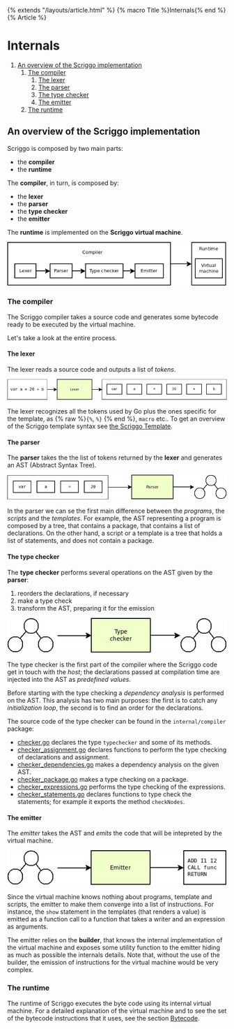 {% extends "/layouts/article.html" %}
{% macro Title %}Internals{% end %}
{% Article %}

# Internals

<ol>
  <li>
    <a href="#an-overview-of-the-scriggo-implementation">An overview of the Scriggo implementation</a>
    <ol>
      <li>
        <a href="#the-compiler" id="markdown-toc-the-compiler">The compiler</a>
        <ol>
          <li><a href="#the-lexer" id="markdown-toc-the-lexer">The lexer</a></li>
          <li><a href="#the-parser" id="markdown-toc-the-parser">The parser</a></li>
          <li><a href="#the-type-checker">The type checker</a></li>
          <li><a href="#the-emitter">The emitter</a></li>
       </ol>
      </li>
      <li><a href="#the-runtime" id="markdown-toc-the-runtime">The runtime</a></li>
    </ol>
  </li>
</ol>

## An overview of the Scriggo implementation

Scriggo is composed by two main parts:

- the **compiler**
- the **runtime**

The **compiler**, in turn, is composed by:

- the **lexer**
- the **parser**
- the **type checker**
- the **emitter**

The **runtime** is implemented on the **Scriggo virtual machine**.

![internals_overview](/images/internals_overview.png)

### The compiler

The Scriggo compiler takes a source code and generates some bytecode ready to be executed by the virtual machine.

Let's take a look at the entire process.

#### The lexer

The lexer reads a source code and outputs a list of _tokens_.

![lexer](/images/lexer.png)


The lexer recognizes all the tokens used by Go plus the ones specific for the template, as {% raw %}`{%`, `%}` {% end %}, `macro` etc.. To get an overview of the Scriggo template syntax see [the Scriggo Template](/template).

#### The parser

The **parser** takes the the list of tokens returned by the **lexer** and generates an AST (Abstract Syntax Tree).

![parser](/images/parser.png)

In the parser we can se the first main difference between the _programs_, the _scripts_ and the _templates_.
For example, the AST representing a program is composed by a tree, that contains a package, that contains a list of declarations.
On the other hand, a script or a template is a tree that holds a list of statements, and does not contain a package.

#### The type checker

The **type checker** performs several operations on the AST given by the **parser**:

1. reorders the declarations, if necessary
1. make a type check
1. transform the AST, preparing it for the emission

![typechecker](/images/typechecker.png)

The type checker is the first part of the compiler where the Scriggo code get in touch with the _host_; the declarations passed at compilation time are injected into the AST as _predefined values_.

Before starting with the type checking a _dependency analysis_ is performed on the AST. This analysis has two main purposes: the first is to catch any _initialization loop_, the second is to find an order for the declarations.

The source code of the type checker can be found in the `internal/compiler` package:

- [checker.go]() declares the type `typechecker` and some of its methods.
- [checker_assignment.go]() declares functions to perform the type checking of declarations and assignment.
- [checker_dependencies.go]() makes a dependency analysis on the given AST.
- [checker_package.go]() makes a type checking on a package.
- [checker_expressions.go]() performs the type checking of the expressions.
- [checker_statements.go]() declares functions to type check the statements; for example it exports the method `checkNodes`.

#### The emitter

The *emitter* takes the AST and _emits_ the code that will be intepreted by the virtual machine.

![emitter](/images/emitter.png)

Since the virtual machine knows nothing about programs, template and scripts, the emitter to make them converge into a list of instructions. For instance, the `show` statement in the templates (that renders a value) is emitted as a function call to a function that takes a writer and an expression as arguments.

The emitter relies on the **builder**, that knows the internal implementation of the virtual machine and exposes some utility function to the emitter hiding as much as possible the internals details.
Note that, without the use of the builder, the emission of instructions for the virtual machine would be very complex.

### The runtime

The runtime of Scriggo executes the byte code using its internal virtual machine.
For a detailed explanation of the virtual machine and to see the set of the bytecode instructions that it uses, see the section [Bytecode](bytecode).
